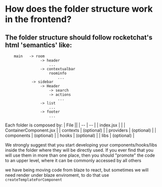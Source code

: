 # How does the folder structure work in the frontend?

## The folder structure should follow rocketchat's html 'semantics' like:

```
    main   -> room
                -> header
                    ...
                -> contextualbar
                    roominfo
                        ...
            -> sidebar
                -> Header
                    -> search
                    -> actions
                        ...
                -> list
                    ...
                -> footer
                    ...
```

Each folder is composed by:
| File ||
| -- | -- |
| index.jsx | |
| ContainerComponent.jsx |
| contexts | (optional) |
| providers | (optional) |
| components | (optional) |
| hooks | (optional) |
| libs | (optional) |

We strongly suggest that you start developing your components/hooks/libs inside the folder where they will be directly used. If you ever find that you will use them in more than one place, then you should "promote" the code to an upper level, where it can be commonly accessed by all others

we have being moving code from blaze to react, but sometimes we will need render under blaze enviroment, to do that use `createTemplateForComponent`

